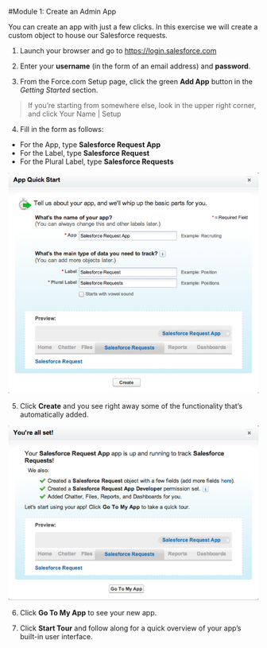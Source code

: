 
#Module 1: Create an Admin App


You can create an app with just a few clicks. In this exercise we will create a custom object to house our Salesforce requests.

1. Launch your browser and go to https://login.salesforce.com

2. Enter your **username** (in the form of an email address) and **password**.

3. From the Force.com Setup page, click the green **Add App** button in the _Getting Started_ section.

> If you’re starting from somewhere else, look in the upper right corner, and click Your Name | Setup

4. Fill in the form as follows:
  - For the App, type **Salesforce Request App**
  - For the Label, type **Salesforce Request**
  - For the Plural Label, type **Salesforce Requests**

![](http://github.com/sready/DeclarativeWorkbook/blob/master/images/01-app-quick-start.png)

5. Click **Create** and you see right away some of the functionality that’s automatically added.

![](http://github.com/sready/DeclarativeWorkbook/blob/master/images/01-app-all-set.png)

6. Click **Go To My App** to see your new app.

7. Click **Start Tour** and follow along for a quick overview of your app’s built-in user interface.

